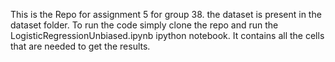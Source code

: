 This is the Repo for assignment 5 for group 38.
the dataset is present in the dataset folder.
To run the code simply clone the repo and run the LogisticRegressionUnbiased.ipynb ipython notebook.
It contains all the cells that are needed to get the results.
